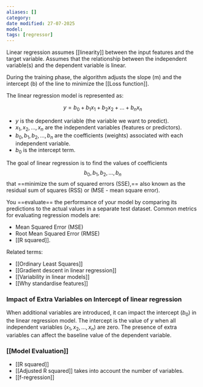 ```yaml
---
aliases: []
category:
date modified: 27-07-2025
model: 
tags: [regressor]
---
```

Linear regression assumes [[linearity]] between the input features and the target variable. Assumes that the relationship between the independent variable(s) and the dependent variable is linear.

During the training phase, the algorithm adjusts the slope (m) and the intercept (b) of the line to minimize the [[Loss function]].

The linear regression model is represented as:

$$y = b_0 + b_1x_1 + b_2x_2 + \ldots + b_nx_n$$

- $y$ is the dependent variable (the variable we want to predict).
- $x_1, x_2, \ldots, x_n$ are the independent variables (features or predictors).
- $b_0, b_1, b_2, \ldots, b_n$ are the coefficients (weights) associated with each independent variable.
- $b_0$ is the intercept term.

The goal of linear regression is to find the values of coefficients $$b_0, b_1, b_2, \ldots, b_n$$ that ==minimize the sum of squared errors (SSE),== also known as the residual sum of squares (RSS) or (MSE - mean square error).

You ==evaluate== the performance of your model by comparing its predictions to the actual values in a separate test dataset. Common metrics for evaluating regression models are:
-  Mean Squared Error (MSE)
-  Root Mean Squared Error (RMSE)
-  [[R squared]].

Related terms:
- [[Ordinary Least Squares]]
- [[Gradient descent in linear regression]]
- [[Variability in linear models]]
- [[Why standardise features]]

### Impact of Extra Variables on Intercept of linear regression

When additional variables are introduced, it can impact the intercept ($b_0$) in the linear regression model. The intercept is the value of $y$ when all independent variables ($x_1, x_2, \ldots, x_n$) are zero. The presence of extra variables can affect the baseline value of the dependent variable.

### [[Model Evaluation]]

- [[R squared]]
- [[Adjusted R squared]] takes into account the number of variables.
- [[f-regression]]